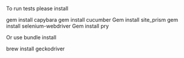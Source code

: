 To run tests please install

gem install capybara
gem install cucumber
Gem install site_prism
gem install selenium-webdriver
Gem install pry

Or use bundle install

brew install geckodriver
